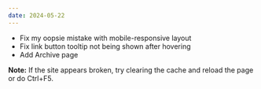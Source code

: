 ```yaml
---
date: 2024-05-22
---
```


* Fix my oopsie mistake with mobile-responsive layout
* Fix link button tooltip not being shown after hovering
* Add Archive page

**Note:** If the site appears broken, try clearing the cache and reload the page or do Ctrl+F5.